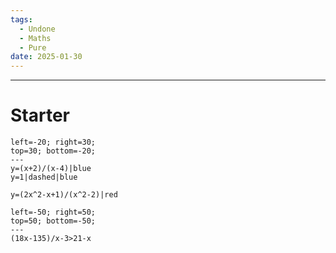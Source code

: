 ```yaml
---
tags:
  - Undone
  - Maths
  - Pure
date: 2025-01-30
---
```

---  
# Starter  
```desmos-graph  
left=-20; right=30;  
top=30; bottom=-20;  
---  
y=(x+2)/(x-4)|blue  
y=1|dashed|blue  
  
y=(2x^2-x+1)/(x^2-2)|red  
```  
  
```desmos-graph  
left=-50; right=50;  
top=50; bottom=-50;  
---  
(18x-135)/x-3>21-x  
```  
  
